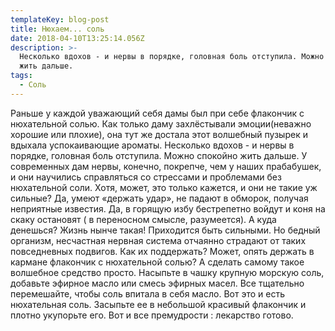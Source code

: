 ```yaml
---
templateKey: blog-post
title: Нюхаем... соль
date: 2018-04-10T13:25:14.056Z
description: >-
  Несколько вдохов - и нервы в порядке, головная боль отступила. Можно спокойно
  жить дальше. 
tags:
  - Соль
---
```

Раньше у каждой уважающий себя дамы был при себе флакончик с нюхательной солью. Как только даму захлёстывали эмоции(неважно хорошие или плохие), она тут же достала этот волшебный пузырек и вдыхала успокаивающие ароматы. Несколько вдохов - и нервы в порядке, головная боль отступила. Можно спокойно жить дальше. У современных дам нервы, конечно, покрепче, чем у наших прабабушек, и они научились справляться со стрессами и проблемами без нюхательной соли. Хотя, может, это только кажется, и они не такие уж сильные? Да, умеют «держать удар», не падают в обморок, получая неприятные известия. Да, в горящую избу бестрепетно войдут и коня на скаку остановят ( в переносном смысле, разумеется). А куда денешься? Жизнь нынче такая! Приходится быть сильными. Но бедный организм, несчастная нервная система отчаянно страдают от таких повседневных подвигов. Как их поддержать? Может, опять держать в кармане флакончик с нюхательной солью? А сделать самому такое волшебное средство просто. Насыпьте в чашку крупную морскую соль, добавьте эфирное масло или смесь эфирных масел. Все тщательно перемешайте, чтобы соль впитала в себя масло. Вот это и есть нюхательная соль. Засыпьте ее в небольшой красивый флакончик и плотно укупорьте его. Вот и все премудрости : лекарство готово.
